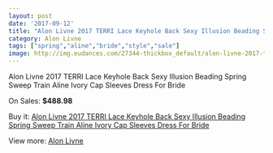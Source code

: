 ```yaml
---
layout: post
date: '2017-09-12'
title: "Alon Livne 2017 TERRI Lace Keyhole Back Sexy Illusion Beading Spring Sweep Train Aline Ivory Cap Sleeves Dress For Bride"
category: Alon Livne
tags: ["spring","aline","bride","style","sale"]
image: http://img.eudances.com/27344-thickbox_default/alon-livne-2017-terri-lace-keyhole-back-sexy-illusion-beading-spring-sweep-train-aline-ivory-cap-sleeves-dress-for-bride.jpg
---
```

Alon Livne 2017 TERRI Lace Keyhole Back Sexy Illusion Beading Spring Sweep Train Aline Ivory Cap Sleeves Dress For Bride

On Sales: **$488.98**
<a href="https://www.eudances.com/en/alon-livne/9136-alon-livne-2017-terri-lace-keyhole-back-sexy-illusion-beading-spring-sweep-train-aline-ivory-cap-sleeves-dress-for-bride.html"><amp-img layout="responsive" width="600" height="600" src="//img.eudances.com/27344-thickbox_default/alon-livne-2017-terri-lace-keyhole-back-sexy-illusion-beading-spring-sweep-train-aline-ivory-cap-sleeves-dress-for-bride.jpg" alt="Alon Livne 2017 TERRI Lace Keyhole Back Sexy Illusion Beading Spring Sweep Train Aline Ivory Cap Sleeves Dress For Bride 0" /></a>
<a href="https://www.eudances.com/en/alon-livne/9136-alon-livne-2017-terri-lace-keyhole-back-sexy-illusion-beading-spring-sweep-train-aline-ivory-cap-sleeves-dress-for-bride.html"><amp-img layout="responsive" width="600" height="600" src="//img.eudances.com/27351-thickbox_default/alon-livne-2017-terri-lace-keyhole-back-sexy-illusion-beading-spring-sweep-train-aline-ivory-cap-sleeves-dress-for-bride.jpg" alt="Alon Livne 2017 TERRI Lace Keyhole Back Sexy Illusion Beading Spring Sweep Train Aline Ivory Cap Sleeves Dress For Bride 1" /></a>
<a href="https://www.eudances.com/en/alon-livne/9136-alon-livne-2017-terri-lace-keyhole-back-sexy-illusion-beading-spring-sweep-train-aline-ivory-cap-sleeves-dress-for-bride.html"><amp-img layout="responsive" width="600" height="600" src="//img.eudances.com/27350-thickbox_default/alon-livne-2017-terri-lace-keyhole-back-sexy-illusion-beading-spring-sweep-train-aline-ivory-cap-sleeves-dress-for-bride.jpg" alt="Alon Livne 2017 TERRI Lace Keyhole Back Sexy Illusion Beading Spring Sweep Train Aline Ivory Cap Sleeves Dress For Bride 2" /></a>
<a href="https://www.eudances.com/en/alon-livne/9136-alon-livne-2017-terri-lace-keyhole-back-sexy-illusion-beading-spring-sweep-train-aline-ivory-cap-sleeves-dress-for-bride.html"><amp-img layout="responsive" width="600" height="600" src="//img.eudances.com/27349-thickbox_default/alon-livne-2017-terri-lace-keyhole-back-sexy-illusion-beading-spring-sweep-train-aline-ivory-cap-sleeves-dress-for-bride.jpg" alt="Alon Livne 2017 TERRI Lace Keyhole Back Sexy Illusion Beading Spring Sweep Train Aline Ivory Cap Sleeves Dress For Bride 3" /></a>
<a href="https://www.eudances.com/en/alon-livne/9136-alon-livne-2017-terri-lace-keyhole-back-sexy-illusion-beading-spring-sweep-train-aline-ivory-cap-sleeves-dress-for-bride.html"><amp-img layout="responsive" width="600" height="600" src="//img.eudances.com/27348-thickbox_default/alon-livne-2017-terri-lace-keyhole-back-sexy-illusion-beading-spring-sweep-train-aline-ivory-cap-sleeves-dress-for-bride.jpg" alt="Alon Livne 2017 TERRI Lace Keyhole Back Sexy Illusion Beading Spring Sweep Train Aline Ivory Cap Sleeves Dress For Bride 4" /></a>
<a href="https://www.eudances.com/en/alon-livne/9136-alon-livne-2017-terri-lace-keyhole-back-sexy-illusion-beading-spring-sweep-train-aline-ivory-cap-sleeves-dress-for-bride.html"><amp-img layout="responsive" width="600" height="600" src="//img.eudances.com/27347-thickbox_default/alon-livne-2017-terri-lace-keyhole-back-sexy-illusion-beading-spring-sweep-train-aline-ivory-cap-sleeves-dress-for-bride.jpg" alt="Alon Livne 2017 TERRI Lace Keyhole Back Sexy Illusion Beading Spring Sweep Train Aline Ivory Cap Sleeves Dress For Bride 5" /></a>
<a href="https://www.eudances.com/en/alon-livne/9136-alon-livne-2017-terri-lace-keyhole-back-sexy-illusion-beading-spring-sweep-train-aline-ivory-cap-sleeves-dress-for-bride.html"><amp-img layout="responsive" width="600" height="600" src="//img.eudances.com/27346-thickbox_default/alon-livne-2017-terri-lace-keyhole-back-sexy-illusion-beading-spring-sweep-train-aline-ivory-cap-sleeves-dress-for-bride.jpg" alt="Alon Livne 2017 TERRI Lace Keyhole Back Sexy Illusion Beading Spring Sweep Train Aline Ivory Cap Sleeves Dress For Bride 6" /></a>
<a href="https://www.eudances.com/en/alon-livne/9136-alon-livne-2017-terri-lace-keyhole-back-sexy-illusion-beading-spring-sweep-train-aline-ivory-cap-sleeves-dress-for-bride.html"><amp-img layout="responsive" width="600" height="600" src="//img.eudances.com/27345-thickbox_default/alon-livne-2017-terri-lace-keyhole-back-sexy-illusion-beading-spring-sweep-train-aline-ivory-cap-sleeves-dress-for-bride.jpg" alt="Alon Livne 2017 TERRI Lace Keyhole Back Sexy Illusion Beading Spring Sweep Train Aline Ivory Cap Sleeves Dress For Bride 7" /></a>

Buy it: [Alon Livne 2017 TERRI Lace Keyhole Back Sexy Illusion Beading Spring Sweep Train Aline Ivory Cap Sleeves Dress For Bride](https://www.eudances.com/en/alon-livne/9136-alon-livne-2017-terri-lace-keyhole-back-sexy-illusion-beading-spring-sweep-train-aline-ivory-cap-sleeves-dress-for-bride.html "Alon Livne 2017 TERRI Lace Keyhole Back Sexy Illusion Beading Spring Sweep Train Aline Ivory Cap Sleeves Dress For Bride")

View more: [Alon Livne](https://www.eudances.com/en/116-alon-livne "Alon Livne")